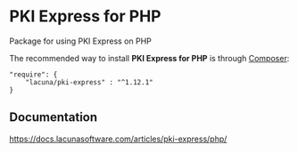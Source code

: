 # PKI Express for PHP

Package for using PKI Express on PHP

The recommended way to install **PKI Express for PHP** is through [Composer](http://getcomposer.org):

    "require": {
        "lacuna/pki-express" : "^1.12.1"
    }

## Documentation

https://docs.lacunasoftware.com/articles/pki-express/php/
